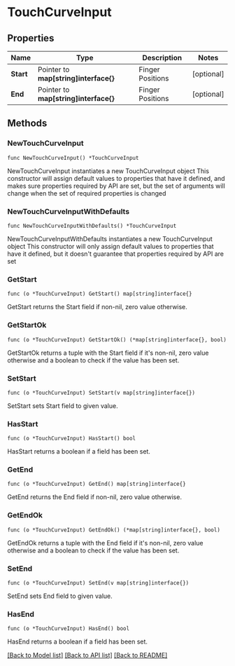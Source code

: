 # TouchCurveInput

## Properties

Name | Type | Description | Notes
------------ | ------------- | ------------- | -------------
**Start** | Pointer to **map[string]interface{}** | Finger Positions | [optional] 
**End** | Pointer to **map[string]interface{}** | Finger Positions | [optional] 

## Methods

### NewTouchCurveInput

`func NewTouchCurveInput() *TouchCurveInput`

NewTouchCurveInput instantiates a new TouchCurveInput object
This constructor will assign default values to properties that have it defined,
and makes sure properties required by API are set, but the set of arguments
will change when the set of required properties is changed

### NewTouchCurveInputWithDefaults

`func NewTouchCurveInputWithDefaults() *TouchCurveInput`

NewTouchCurveInputWithDefaults instantiates a new TouchCurveInput object
This constructor will only assign default values to properties that have it defined,
but it doesn't guarantee that properties required by API are set

### GetStart

`func (o *TouchCurveInput) GetStart() map[string]interface{}`

GetStart returns the Start field if non-nil, zero value otherwise.

### GetStartOk

`func (o *TouchCurveInput) GetStartOk() (*map[string]interface{}, bool)`

GetStartOk returns a tuple with the Start field if it's non-nil, zero value otherwise
and a boolean to check if the value has been set.

### SetStart

`func (o *TouchCurveInput) SetStart(v map[string]interface{})`

SetStart sets Start field to given value.

### HasStart

`func (o *TouchCurveInput) HasStart() bool`

HasStart returns a boolean if a field has been set.

### GetEnd

`func (o *TouchCurveInput) GetEnd() map[string]interface{}`

GetEnd returns the End field if non-nil, zero value otherwise.

### GetEndOk

`func (o *TouchCurveInput) GetEndOk() (*map[string]interface{}, bool)`

GetEndOk returns a tuple with the End field if it's non-nil, zero value otherwise
and a boolean to check if the value has been set.

### SetEnd

`func (o *TouchCurveInput) SetEnd(v map[string]interface{})`

SetEnd sets End field to given value.

### HasEnd

`func (o *TouchCurveInput) HasEnd() bool`

HasEnd returns a boolean if a field has been set.


[[Back to Model list]](../README.md#documentation-for-models) [[Back to API list]](../README.md#documentation-for-api-endpoints) [[Back to README]](../README.md)


